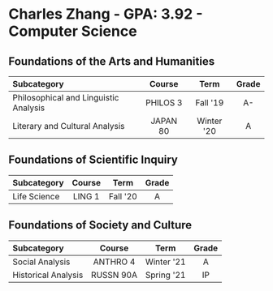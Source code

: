 # Charles Zhang - GPA: 3.92 - Computer Science

## Foundations of the Arts and Humanities

| Subcategory | Course | Term | Grade |
|:---|:---:|:---:|:---:|
| Philosophical and Linguistic Analysis | PHILOS 3 | Fall '19 | A- |
| Literary and Cultural Analysis | JAPAN 80 | Winter '20 | A |

## Foundations of Scientific Inquiry

| Subcategory | Course | Term | Grade |
|:---|:---:|:---:|:---:|
| Life Science | LING 1 | Fall '20 | A |

## Foundations of Society and Culture

| Subcategory         |  Course   |    Term    | Grade |
| :------------------ | :-------: | :--------: | :---: |
| Social Analysis     | ANTHRO 4  | Winter '21 |   A   |
| Historical Analysis | RUSSN 90A | Spring '21 |  IP   |

